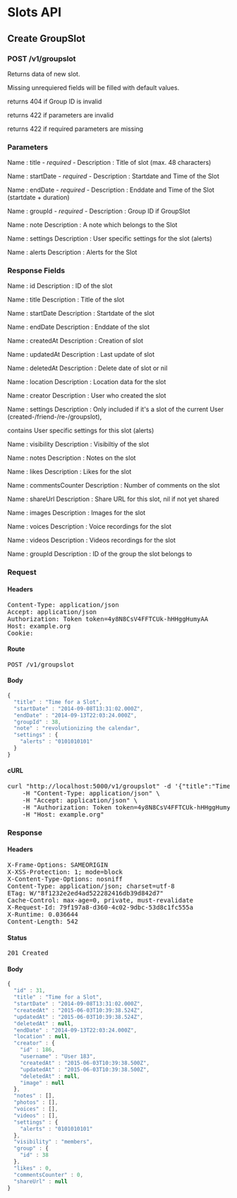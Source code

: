 # Slots API

## Create GroupSlot

### POST /v1/groupslot

Returns data of new slot.

Missing unrequiered fields will be filled with default values.

returns 404 if Group ID is invalid

returns 422 if parameters are invalid

returns 422 if required parameters are missing

### Parameters

Name : title *- required -*
Description : Title of slot (max. 48 characters)

Name : startDate *- required -*
Description : Startdate and Time of the Slot

Name : endDate *- required -*
Description : Enddate and Time of the Slot (startdate + duration)

Name : groupId *- required -*
Description : Group ID if GroupSlot

Name : note
Description : A note which belongs to the Slot

Name : settings
Description : User specific settings for the slot (alerts)

Name : alerts
Description : Alerts for the Slot


### Response Fields

Name : id
Description : ID of the slot

Name : title
Description : Title of the slot

Name : startDate
Description : Startdate of the slot

Name : endDate
Description : Enddate of the slot

Name : createdAt
Description : Creation of slot

Name : updatedAt
Description : Last update of slot

Name : deletedAt
Description : Delete date of slot or nil

Name : location
Description : Location data for the slot

Name : creator
Description : User who created the slot

Name : settings
Description : Only included if it&#39;s a slot of the current User (created-/friend-/re-/groupslot),

contains User specific settings for this slot (alerts)

Name : visibility
Description : Visibiltiy of the slot

Name : notes
Description : Notes on the slot

Name : likes
Description : Likes for the slot

Name : commentsCounter
Description : Number of comments on the slot

Name : shareUrl
Description : Share URL for this slot, nil if not yet shared

Name : images
Description : Images for the slot

Name : voices
Description : Voice recordings for the slot

Name : videos
Description : Videos recordings for the slot

Name : groupId
Description : ID of the group the slot belongs to

### Request

#### Headers

<pre>Content-Type: application/json
Accept: application/json
Authorization: Token token=4y8N8CsV4FFTCUk-hHHggHumyAA
Host: example.org
Cookie: </pre>

#### Route

<pre>POST /v1/groupslot</pre>

#### Body
```javascript
{
  "title" : "Time for a Slot",
  "startDate" : "2014-09-08T13:31:02.000Z",
  "endDate" : "2014-09-13T22:03:24.000Z",
  "groupId" : 38,
  "note" : "revolutionizing the calendar",
  "settings" : {
    "alerts" : "0101010101"
  }
}
```


#### cURL

<pre class="request">curl &quot;http://localhost:5000/v1/groupslot&quot; -d &#39;{&quot;title&quot;:&quot;Time for a Slot&quot;,&quot;startDate&quot;:&quot;2014-09-08T13:31:02.000Z&quot;,&quot;endDate&quot;:&quot;2014-09-13T22:03:24.000Z&quot;,&quot;groupId&quot;:38,&quot;note&quot;:&quot;revolutionizing the calendar&quot;,&quot;settings&quot;:{&quot;alerts&quot;:&quot;0101010101&quot;}}&#39; -X POST \
	-H &quot;Content-Type: application/json&quot; \
	-H &quot;Accept: application/json&quot; \
	-H &quot;Authorization: Token token=4y8N8CsV4FFTCUk-hHHggHumyAA&quot; \
	-H &quot;Host: example.org&quot;</pre>

### Response

#### Headers

<pre>X-Frame-Options: SAMEORIGIN
X-XSS-Protection: 1; mode=block
X-Content-Type-Options: nosniff
Content-Type: application/json; charset=utf-8
ETag: W/&quot;8f1232e2ed4ad522282416db39d842d7&quot;
Cache-Control: max-age=0, private, must-revalidate
X-Request-Id: 79f197a8-d360-4c02-9dbc-53d8c1fc555a
X-Runtime: 0.036644
Content-Length: 542</pre>

#### Status

<pre>201 Created</pre>

#### Body

```javascript
{
  "id" : 31,
  "title" : "Time for a Slot",
  "startDate" : "2014-09-08T13:31:02.000Z",
  "createdAt" : "2015-06-03T10:39:38.524Z",
  "updatedAt" : "2015-06-03T10:39:38.524Z",
  "deletedAt" : null,
  "endDate" : "2014-09-13T22:03:24.000Z",
  "location" : null,
  "creator" : {
    "id" : 186,
    "username" : "User 183",
    "createdAt" : "2015-06-03T10:39:38.500Z",
    "updatedAt" : "2015-06-03T10:39:38.500Z",
    "deletedAt" : null,
    "image" : null
  },
  "notes" : [],
  "photos" : [],
  "voices" : [],
  "videos" : [],
  "settings" : {
    "alerts" : "0101010101"
  },
  "visibility" : "members",
  "group" : {
    "id" : 38
  },
  "likes" : 0,
  "commentsCounter" : 0,
  "shareUrl" : null
}
```
